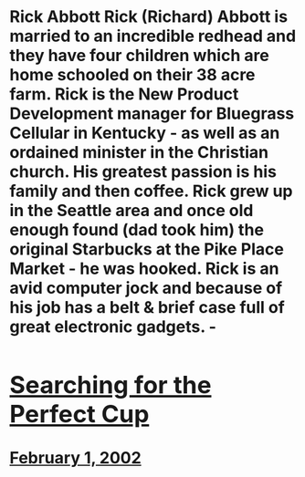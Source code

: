 # Rick Abbott Rick (Richard) Abbott is married to an incredible redhead and they have four children which are home schooled on their 38 acre farm. Rick is the New Product Development manager for Bluegrass Cellular in Kentucky - as well as an ordained minister in the Christian church. His greatest passion is his family and then coffee. Rick grew up in the Seattle area and once old enough found (dad took him) the original Starbucks at the Pike Place Market - he was hooked. Rick is an avid computer jock and because of his job has a belt & brief case full of great electronic gadgets. - [<h2>Searching for the Perfect Cup</h2>February 1, 2002](https://ineedcoffee.com/searching-for-the-perfect-cup/)
